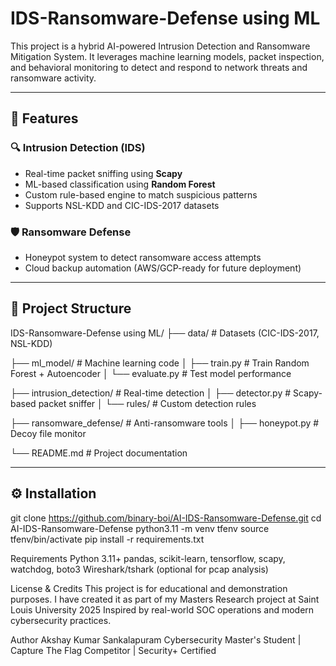 # IDS-Ransomware-Defense using ML


This project is a hybrid AI-powered Intrusion Detection and Ransomware Mitigation System. It leverages machine learning models, packet inspection, and behavioral monitoring to detect and respond to network threats and ransomware activity.

---

## 🧠 Features

### 🔍 Intrusion Detection (IDS)
- Real-time packet sniffing using **Scapy**
- ML-based classification using **Random Forest**
- Custom rule-based engine to match suspicious patterns
- Supports NSL-KDD and CIC-IDS-2017 datasets

### 🛡️ Ransomware Defense
- Honeypot system to detect ransomware access attempts
- Cloud backup automation (AWS/GCP-ready for future deployment)

---

## 📁 Project Structure

IDS-Ransomware-Defense using ML/ 
├── data/                      # Datasets (CIC-IDS-2017, NSL-KDD)

├── ml_model/                  # Machine learning code
│   ├── train.py               # Train Random Forest + Autoencoder
│   └── evaluate.py            # Test model performance

├── intrusion_detection/       # Real-time detection
│   ├── detector.py            # Scapy-based packet sniffer
│   └── rules/                 # Custom detection rules

├── ransomware_defense/        # Anti-ransomware tools
│   ├── honeypot.py            # Decoy file monitor


└── README.md                  # Project documentation


---

## ⚙️ Installation


git clone https://github.com/binary-boi/AI-IDS-Ransomware-Defense.git
cd AI-IDS-Ransomware-Defense
python3.11 -m venv tfenv
source tfenv/bin/activate
pip install -r requirements.txt

Requirements
Python 3.11+
pandas, scikit-learn, tensorflow, scapy, watchdog, boto3
Wireshark/tshark (optional for pcap analysis)

License & Credits
This project is for educational and demonstration purposes. I have created it as part of my Masters Research project at Saint Louis University 2025
Inspired by real-world SOC operations and modern cybersecurity practices.

Author
Akshay Kumar Sankalapuram
Cybersecurity Master's Student | Capture The Flag Competitor | Security+ Certified
